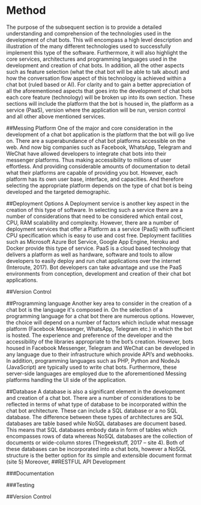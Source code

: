 # Method
The purpose of the subsequent section is to provide a detailed understanding and comprehension of the technologies used in the development of chat bots. This will encompass a high level description and illustration of the many different technologies used to successfully implement this type of the software. Furthermore, it will also highlight the core services, architectures and programming languages used in the development and creation of chat bots. In addition, all the other aspects such as feature selection (what the chat bot will be able to talk about) and how the conversation flow aspect of this technology is achieved within a chat bot (ruled based or AI).  For clarity and to gain a better appreciation of all the aforementioned aspects that goes into the development of chat bots each core feature (technology) will be broken up into its own section. These sections will include the platform that the bot is housed in, the platform as a service (PaaS), version where the application will be run, version control and all other above mentioned services.

##Messing Platform
One of the major and core consideration in the development of a chat bot application is the platform that the bot will go live on. There are a superabundance of chat bot platforms accessible on the web. And now big companies such as Facebook, WhatsApp, Telegram and WeChat have allowed developers to integrate chat bots into their messenger platforms. Thus making accessibility to millions of user effortless. And providing considerable amounts of documentation to detail what their platforms are capable of providing you bot.  However, each platform has its own user base, interface, and capacities. And therefore selecting the appropriate platform depends on the type of chat bot is being developed and the targeted demographic.

##Deployment Options
A Deployment service is another key aspect in the creation of this type of software. In selecting such a service there are a number of considerations that need to be considered which entail cost, CPU, RAM scalability and complexity. However, there are a number of deployment services that offer a Platform as a service (PaaS) with sufficient CPU specification which is easy to use and cost free. Deployment facilities such as Microsoft Azure Bot Service, Google App Engine, Heroku and Docker provide this type of service. PaaS is a cloud based technology that delivers a platform as well as hardware, software and tools to allow developers to easily deploy and run chat applications over the internet (Interoute, 2017). Bot developers can take advantage and use the PaaS environments from conception, development and creation of their chat bot applications. 

##Version Control


##Programming language
Another key area to consider in the creation of a chat bot is the language it's composed in. On the selection of a programming language for a chat bot there are numerous options. However, the choice will depend on a number of factors which include what message platform (Facebook Messenger, WhatsApp, Telegram etc.) in which the bot is hosted. The experience and preference of the developer and the accessibility of the libraries appropriate to the bot’s creation. However, bots housed in Facebook Messenger, Telegram and WeChat can be developed in any language due to their infrastructure which provide API’s and webhooks. In addition, programming languages such as PHP, Python and NodeJs (JavaScript) are typically used to write chat bots. Furthermore, these server-side languages are employed due to the aforementioned Messing platforms handling the UI side of the application.

##Database
A database is also a significant element in the development and creation of a chat bot. There are a number of considerations to be reflected in terms of what type of database to be incorporated within the chat bot architecture. These can include a SQL database or a no SQL database. The difference between these types of architectures are SQL databases are table based while NoSQL databases are document based. This means that SQL databases embody data in form of tables which encompasses rows of data whereas NoSQL databases are the collection of documents or wide-column stores (Thegeekstuff, 2017 – site 4). Both of these databases can be incorporated into a chat bots, however a NoSQL structure is the better option for its simple and extensible document format (site 5) Moreover, 
##RESTFUL API Development

###Documentation

###Testing

##Version Control